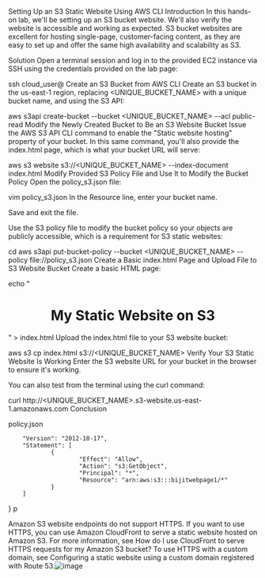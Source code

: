 Setting Up an S3 Static Website Using AWS CLI
Introduction
In this hands-on lab, we'll be setting up an S3 bucket website. We'll also verify the website is accessible and working as expected. S3 bucket websites are excellent for hosting single-page, customer-facing content, as they are easy to set up and offer the same high availability and scalability as S3.

Solution
Open a terminal session and log in to the provided EC2 instance via SSH using the credentials provided on the lab page:

ssh cloud_user@<PUBLIC IP>
Create an S3 Bucket from AWS CLI
Create an S3 bucket in the us-east-1 region, replacing <UNIQUE_BUCKET_NAME> with a unique bucket name, and using the S3 API:

aws s3api create-bucket --bucket <UNIQUE_BUCKET_NAME> --acl public-read
Modify the Newly Created Bucket to Be an S3 Website Bucket
Issue the AWS S3 API CLI command to enable the "Static website hosting" property of your bucket. In this same command, you'll also provide the index.html page, which is what your bucket URL will serve:

aws s3 website s3://<UNIQUE_BUCKET_NAME> --index-document index.html
Modify Provided S3 Policy File and Use It to Modify the Bucket Policy
Open the policy_s3.json file:

vim policy_s3.json
In the Resource line, enter your bucket name.

Save and exit the file.

Use the S3 policy file to modify the bucket policy so your objects are publicly accessible, which is a requirement for S3 static websites:

cd
aws s3api put-bucket-policy --bucket <UNIQUE_BUCKET_NAME> --policy file://policy_s3.json
Create a Basic index.html Page and Upload File to S3 Website Bucket
Create a basic HTML page:

echo "<html><center><h1>My Static Website on S3</h1></center></html>" > index.html
Upload the index.html file to your S3 website bucket:

aws s3 cp index.html s3://<UNIQUE_BUCKET_NAME>
Verify Your S3 Static Website Is Working
Enter the S3 website URL for your bucket in the browser to ensure it's working.

You can also test from the terminal using the curl command:

curl http://<UNIQUE_BUCKET_NAME>.s3-website.us-east-1.amazonaws.com
Conclusion


policy.json


        "Version": "2012-10-17",
        "Statement": [
                {
                        "Effect": "Allow",
                        "Action": "s3:GetObject",
                        "Principal": "*",
                        "Resource": "arn:aws:s3:::bijitwebpage1/*"
                }
        ]
}
p




Amazon S3 website endpoints do not support HTTPS. If you want to use HTTPS, you can use Amazon CloudFront to serve a static website hosted on Amazon S3. For more information, see How do I use CloudFront to serve HTTPS requests for my Amazon S3 bucket? To use HTTPS with a custom domain, see Configuring a static website using a custom domain registered with Route 53.![image](https://user-images.githubusercontent.com/127091823/232506025-08b8ba24-d167-4d1d-99ce-5d47f256f6bc.png)
